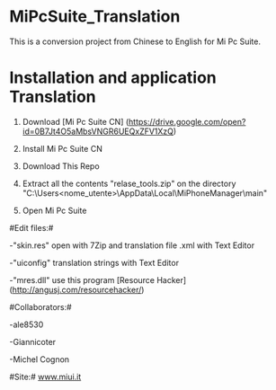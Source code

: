 # MiPcSuite_Translation

This is a conversion project from Chinese to English for Mi Pc Suite.

# Installation and application Translation

1) Download [Mi Pc Suite CN] (https://drive.google.com/open?id=0B7Jt4O5aMbsVNGR6UEQxZFV1XzQ)

2) Install Mi Pc Suite CN

1) Download This Repo

2) Extract all the contents "relase_tools.zip" on the directory "C:\Users\<nome_utente>\AppData\Local\MiPhoneManager\main"

3) Open Mi Pc Suite

#Edit files:#

-"skin.res" open with 7Zip and translation file .xml with Text Editor

-"uiconfig" translation strings with Text Editor

-"mres.dll" use this program [Resource Hacker] (http://angusj.com/resourcehacker/)


#Collaborators:#

-ale8530

-Giannicoter

-Michel Cognon

#Site:#
www.miui.it
